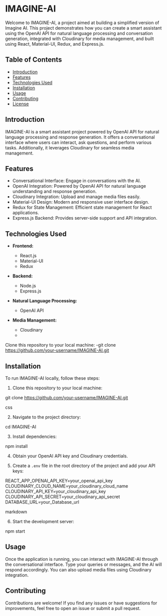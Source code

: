 # IMAGINE-AI

Welcome to IMAGINE-AI, a project aimed at building a simplified version of Imagine AI. This project demonstrates how you can create a smart assistant using the OpenAI API for natural language processing and conversation generation, integrated with Cloudinary for media management, and built using React, Material-UI, Redux, and Express.js.

## Table of Contents

- [Introduction](#introduction)
- [Features](#features)
- [Technologies Used](#technologies-used)
- [Installation](#installation)
- [Usage](#usage)
- [Contributing](#contributing)
- [License](#license)

## Introduction

IMAGINE-AI is a smart assistant project powered by OpenAI API for natural language processing and response generation. It offers a conversational interface where users can interact, ask questions, and perform various tasks. Additionally, it leverages Cloudinary for seamless media management.

## Features

- Conversational Interface: Engage in conversations with the AI.
- OpenAI Integration: Powered by OpenAI API for natural language understanding and response generation.
- Cloudinary Integration: Upload and manage media files easily.
- Material-UI Design: Modern and responsive user interface design.
- Redux for State Management: Efficient state management for React applications.
- Express.js Backend: Provides server-side support and API integration.

## Technologies Used

- **Frontend:**
  - React.js
  - Material-UI
  - Redux

- **Backend:**
  - Node.js
  - Express.js

- **Natural Language Processing:**
  - OpenAI API

- **Media Management:**
  - Cloudinary
  - 
 Clone this repository to your local machine:
 -git clone https://github.com/your-username/IMAGINE-AI.git

## Installation

To run IMAGINE-AI locally, follow these steps:

1. Clone this repository to your local machine:

git clone https://github.com/your-username/IMAGINE-AI.git

css


2. Navigate to the project directory:

cd IMAGINE-AI



3. Install dependencies:

npm install


4. Obtain your OpenAI API key and Cloudinary credentials.

5. Create a `.env` file in the root directory of the project and add your API keys:

REACT_APP_OPENAI_API_KEY=your_openai_api_key
CLOUDINARY_CLOUD_NAME=your_cloudinary_cloud_name
CLOUDINARY_API_KEY=your_cloudinary_api_key
CLOUDINARY_API_SECRET=your_cloudinary_api_secret
DATABASE_URL=your_Database_url

markdown


6. Start the development server:

npm start


## Usage

Once the application is running, you can interact with IMAGINE-AI through the conversational interface. Type your queries or messages, and the AI will respond accordingly. You can also upload media files using Cloudinary integration.

## Contributing

Contributions are welcome! If you find any issues or have suggestions for improvements, feel free to open an issue or submit a pull request.
